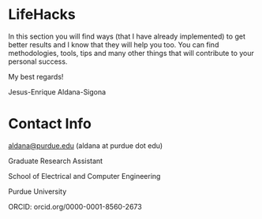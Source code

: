 # LifeHacks

In this section you will find ways (that I have already implemented) to get better results and I know that they will help you too.
You can find methodologies, tools, tips and many other things that will contribute to your personal success.

My best regards!

Jesus-Enrique Aldana-Sigona


# Contact Info

aldana@purdue.edu (aldana at purdue dot edu)

Graduate Research Assistant

School of Electrical and Computer Engineering

Purdue University

ORCID: orcid.org/0000-0001-8560-2673
